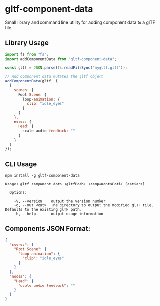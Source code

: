 # gltf-component-data

Small library and command line utility for adding component data to a glTF file.

## Library Usage

```js
import fs from "fs";
import addComponentData from "gltf-component-data";

const gltf = JSON.parse(fs.readFileSync("mygltf.gltf"));

// Add component data mutates the gltf object
addComponentData(gltf, {
  {
    scenes: {
      Root Scene: {
        loop-animation: {
          clip: "idle_eyes"
        }
      }
    },
    nodes: {
      Head: {
        scale-audio-feedback: ""
      }
    }
  }
});
```

## CLI Usage

```
npm install -g gltf-component-data
```

```
Usage: gltf-component-data <gltfPath> <componentsPath> [options]

  Options:

    -V, --version    output the version number
    -o, --out <out>  The directory to output the modified glTF file. Defaults to the existing glTF path.
    -h, --help       output usage information
```

## Components JSON Format:

```json
{
  "scenes": {
    "Root Scene": {
      "loop-animation": {
        "clip": "idle_eyes"
      }
    }
  },
  "nodes": {
    "Head": {
      "scale-audio-feedback": ""
    }
  }
}
```
